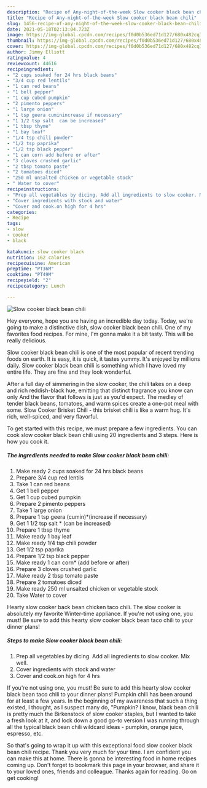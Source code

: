 ```yaml
---
description: "Recipe of Any-night-of-the-week Slow cooker black bean chili"
title: "Recipe of Any-night-of-the-week Slow cooker black bean chili"
slug: 1456-recipe-of-any-night-of-the-week-slow-cooker-black-bean-chili
date: 2021-05-18T02:13:04.723Z
image: https://img-global.cpcdn.com/recipes/f0d0b536ed71d127/680x482cq70/slow-cooker-black-bean-chili-recipe-main-photo.jpg
thumbnail: https://img-global.cpcdn.com/recipes/f0d0b536ed71d127/680x482cq70/slow-cooker-black-bean-chili-recipe-main-photo.jpg
cover: https://img-global.cpcdn.com/recipes/f0d0b536ed71d127/680x482cq70/slow-cooker-black-bean-chili-recipe-main-photo.jpg
author: Jimmy Elliott
ratingvalue: 4
reviewcount: 44616
recipeingredient:
- "2 cups soaked for 24 hrs black beans"
- "3/4 cup red lentils"
- "1 can red beans"
- "1 bell pepper"
- "1 cup cubed pumpkin"
- "2 pimento peppers"
- "1 large onion"
- "1 tsp geera cuminincrease if necessary"
- "1 1/2 tsp salt  can be increased"
- "1 tbsp thyme"
- "1 bay leaf"
- "1/4 tsp chili powder"
- "1/2 tsp paprika"
- "1/2 tsp black pepper"
- "1 can corn add before or after"
- "3 cloves crushed garlic"
- "2 tbsp tomato paste"
- "2 tomatoes diced"
- "250 ml unsalted chicken or vegetable stock"
- " Water to cover"
recipeinstructions:
- "Prep all vegetables by dicing. Add all ingredients to slow cooker. Mix well."
- "Cover ingredients with stock and water"
- "Cover and cook.on high for 4 hrs"
categories:
- Recipe
tags:
- slow
- cooker
- black

katakunci: slow cooker black 
nutrition: 162 calories
recipecuisine: American
preptime: "PT36M"
cooktime: "PT49M"
recipeyield: "2"
recipecategory: Lunch

---
```



![Slow cooker black bean chili](https://img-global.cpcdn.com/recipes/f0d0b536ed71d127/680x482cq70/slow-cooker-black-bean-chili-recipe-main-photo.jpg)

Hey everyone, hope you are having an incredible day today. Today, we're going to make a distinctive dish, slow cooker black bean chili. One of my favorites food recipes. For mine, I'm gonna make it a bit tasty. This will be really delicious.

Slow cooker black bean chili is one of the most popular of recent trending foods on earth. It is easy, it is quick, it tastes yummy. It's enjoyed by millions daily. Slow cooker black bean chili is something which I have loved my entire life. They are fine and they look wonderful.

After a full day of simmering in the slow cooker, the chili takes on a deep and rich reddish-black hue, emitting that distinct fragrance you know can only And the flavor that follows is just as you&#39;d expect. The medley of tender black beans, tomatoes, and warm spices create a one-pot meal with some. Slow Cooker Brisket Chili - this brisket chili is like a warm hug. It&#39;s rich, well-spiced, and very flavorful.


To get started with this recipe, we must prepare a few ingredients. You can cook slow cooker black bean chili using 20 ingredients and 3 steps. Here is how you cook it.

<!--inarticleads1-->

##### The ingredients needed to make Slow cooker black bean chili:

1. Make ready 2 cups soaked for 24 hrs black beans
1. Prepare 3/4 cup red lentils
1. Take 1 can red beans
1. Get 1 bell pepper
1. Get 1 cup cubed pumpkin
1. Prepare 2 pimento peppers
1. Take 1 large onion
1. Prepare 1 tsp geera (cumin)*(increase if necessary)
1. Get 1 1/2 tsp salt * (can be increased)
1. Prepare 1 tbsp thyme
1. Make ready 1 bay leaf
1. Make ready 1/4 tsp chili powder
1. Get 1/2 tsp paprika
1. Prepare 1/2 tsp black pepper
1. Make ready 1 can corn* (add before or after)
1. Prepare 3 cloves crushed garlic
1. Make ready 2 tbsp tomato paste
1. Prepare 2 tomatoes diced
1. Make ready 250 ml unsalted chicken or vegetable stock
1. Take  Water to cover


Hearty slow cooker back bean chicken taco chili. The slow cooker is absolutely my favorite Winter-time appliance. If you&#39;re not using one, you must! Be sure to add this hearty slow cooker black bean taco chili to your dinner plans! 

<!--inarticleads2-->

##### Steps to make Slow cooker black bean chili:

1. Prep all vegetables by dicing. Add all ingredients to slow cooker. Mix well.
1. Cover ingredients with stock and water
1. Cover and cook.on high for 4 hrs


If you&#39;re not using one, you must! Be sure to add this hearty slow cooker black bean taco chili to your dinner plans! Pumpkin chili has been around for at least a few years. In the beginning of my awareness that such a thing existed, I thought, as I suspect many do, &#34;Pumpkin? I know, black bean chili is pretty much the Birkenstock of slow cooker staples, but I wanted to take a fresh look at it, and lock down a good go-to version I was running through all the typical black bean chili wildcard ideas - pumpkin, orange juice, espresso, etc. 

So that's going to wrap it up with this exceptional food slow cooker black bean chili recipe. Thank you very much for your time. I am confident you can make this at home. There is gonna be interesting food in home recipes coming up. Don't forget to bookmark this page in your browser, and share it to your loved ones, friends and colleague. Thanks again for reading. Go on get cooking!

